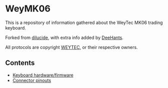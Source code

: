 # WeyMK06

This is a repository of information gathered about the WeyTec MK06 trading keyboard.

Forked from [dilucide](https://github.com/dilucide/WeyMK06), with extra info added by [DeeHants](https://github.com/DeeHants).

All protocols are copyright [WEYTEC](https://www.weytec.com/), or their respective owners.

## Contents

* [Keyboard hardware/firmware](hardware.md)
* [Connector pinouts](connectors.md)
